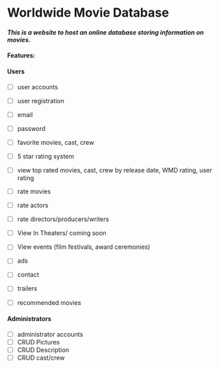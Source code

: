 # Worldwide Movie Database
#### *This is a website to host an online database storing information on movies.*

#### Features:

#### Users 
- [ ] user accounts
- [ ] user registration
- [ ] email
- [ ] password
- [ ] favorite movies, cast, crew
- [ ] 5 star rating system
- [ ] view top rated movies, cast, crew by release date, WMD rating, user rating
- [ ] rate movies
- [ ] rate actors
- [ ] rate directors/producers/writers
- [ ] View In Theaters/ coming soon	
- [ ] View events (film festivals, award ceremonies)
- [ ] ads
- [ ] contact
- [ ] trailers
- [ ] recommended movies
	

#### Administrators
- [ ] administrator accounts
- [ ] CRUD Pictures
- [ ] CRUD Description
- [ ] CRUD cast/crew
